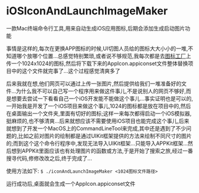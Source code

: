 # iOSIconAndLaunchImageMaker
一款Mac终端命令行工具,用来自动生成iOS应用图标,后期会添加生成启动图片功能

事情是这样的,每次在更换APP图标的时候,UI切图人员给的图标大大小小的一堆,不知道哪个放哪个位置...总感觉特别繁琐,或者说不够规范,我每次都是去[图标工厂](https://icon.wuruihong.com/#/ios)上传一个1024x1024的图标,然后将下载下来的AppIcon.appiconset文件整体替换项目中的这个文件就完事了...这个过程感觉清爽多了

后来我就在想,他们网页可以通过上传一张图片,然后提供给我们一堆准备好的文件...为什么我不可以自己写一个程序用来做这件事儿,不是说别人的网页不够好,而是想要去尝试一下看看自己一个iOS开发能不能做这个事儿...事实证明也是可以的,一开始我是开发了一个iOS项目来做这个事儿,1024的图标都是放在项目中的,然后在桌面输出一个文件夹,里面有切好的图标;这样一来每次都得启动一个iOS模拟器,挺麻烦的,也不够清爽...后来就想应该不需要使用iOS项目也能完成这个事儿,后来就想到了开发一个MacOS上的CommandLineTool来完成,其中还是遇到了不少问题的,比如之前对图片的绘制都是通过UIKit框架提供的方法来绘制不同尺寸的图片的;而到这个这个命令行程序中,发现无法导入UIKit框架...只能导入APPKit框架...然后想到APPKit里面应该也有处理图片的函数或方法,于是开始了搜索之旅,经过一番搜寻代码,修修改改之后,终于完成了...

使用方法如下:
`
$ ./iconAndLaunchImageMaker <1024图标文件路径>
`

运行成功后,桌面就会生成一个AppIcon.appiconset文件
